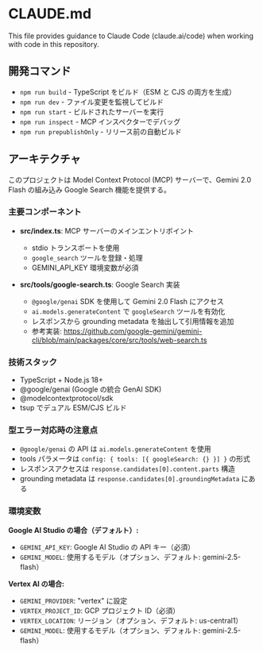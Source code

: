 # CLAUDE.md

This file provides guidance to Claude Code (claude.ai/code) when working with code in this repository.

## 開発コマンド

- `npm run build` - TypeScript をビルド（ESM と CJS の両方を生成）
- `npm run dev` - ファイル変更を監視してビルド
- `npm run start` - ビルドされたサーバーを実行
- `npm run inspect` - MCP インスペクターでデバッグ
- `npm run prepublishOnly` - リリース前の自動ビルド

## アーキテクチャ

このプロジェクトは Model Context Protocol (MCP) サーバーで、Gemini 2.0 Flash の組み込み Google Search 機能を提供する。

### 主要コンポーネント

- **src/index.ts**: MCP サーバーのメインエントリポイント
  - stdio トランスポートを使用
  - `google_search` ツールを登録・処理
  - GEMINI_API_KEY 環境変数が必須

- **src/tools/google-search.ts**: Google Search 実装
  - `@google/genai` SDK を使用して Gemini 2.0 Flash にアクセス
  - `ai.models.generateContent` で `googleSearch` ツールを有効化
  - レスポンスから grounding metadata を抽出して引用情報を追加
  - 参考実装: https://github.com/google-gemini/gemini-cli/blob/main/packages/core/src/tools/web-search.ts

### 技術スタック

- TypeScript + Node.js 18+
- @google/genai (Google の統合 GenAI SDK)
- @modelcontextprotocol/sdk
- tsup でデュアル ESM/CJS ビルド

### 型エラー対応時の注意点

- `@google/genai` の API は `ai.models.generateContent` を使用
- tools パラメータは `config: { tools: [{ googleSearch: {} }] }` の形式
- レスポンスアクセスは `response.candidates[0].content.parts` 構造
- grounding metadata は `response.candidates[0].groundingMetadata` にある

### 環境変数

**Google AI Studio の場合（デフォルト）:**
- `GEMINI_API_KEY`: Google AI Studio の API キー（必須）
- `GEMINI_MODEL`: 使用するモデル（オプション、デフォルト: gemini-2.5-flash）

**Vertex AI の場合:**
- `GEMINI_PROVIDER`: "vertex" に設定
- `VERTEX_PROJECT_ID`: GCP プロジェクト ID（必須）
- `VERTEX_LOCATION`: リージョン（オプション、デフォルト: us-central1）
- `GEMINI_MODEL`: 使用するモデル（オプション、デフォルト: gemini-2.5-flash）